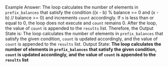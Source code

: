 Example Answer:
The loop calculates the number of elements in `prefix_balances` that satisfy the condition ((x - b) % balance == 0 and (x - b) // balance >= 0) and increments `count` accordingly. If `n` is less than or equal to 0, the loop does not execute and `count` remains 0. After the loop, the value of `count` is appended to the `results` list. Therefore, the Output State is: The loop calculates the number of elements in `prefix_balances` that satisfy the given condition, `count` is updated accordingly, and the value of `count` is appended to the `results` list.
Output State: **The loop calculates the number of elements in `prefix_balances` that satisfy the given condition, `count` is updated accordingly, and the value of `count` is appended to the `results` list**